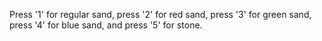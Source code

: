 Press '1' for regular sand,
 press '2' for red sand, 
 press '3' for green sand, 
 press '4' for blue sand, 
 and press '5' for stone.

